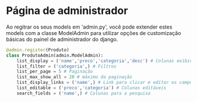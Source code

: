 # Página de administrador

Ao regitrar os seus models em 'admin.py', você pode extender estes models com a classe ModelAdmin
para utilizar opções de customização básicas do painel de administrador do django.

```py
@admin.register(Produto)
class ProdutoAdmin(admin.ModelAdmin):
    list_display = ('name','preco','categoria','desc') # Colunas exibidas na listagem da página
    list_filter = ('categoria',) # Filtros
    list_per_page = 5 # Paginação
    list_max_show_all = 20 # máximo da paginação
    list_display_links = ('name',) # Link para clicar e editar os campos
    list_editable = ('preco','categoria') # Colunas editáveis
    search_fields = ('name',) # Colunas para a pesquisa
```

